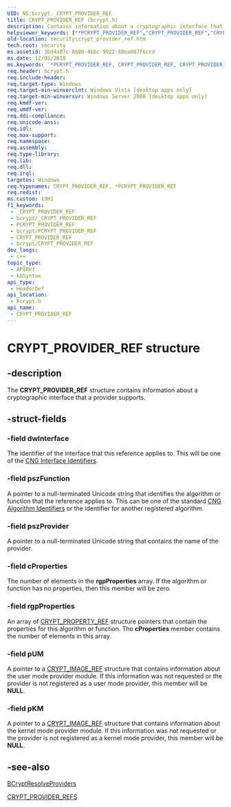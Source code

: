 ```yaml
---
UID: NS:bcrypt._CRYPT_PROVIDER_REF
title: CRYPT_PROVIDER_REF (bcrypt.h)
description: Contains information about a cryptographic interface that a provider supports.
helpviewer_keywords: ["*PCRYPT_PROVIDER_REF","CRYPT_PROVIDER_REF","CRYPT_PROVIDER_REF structure [Security]","PCRYPT_PROVIDER_REF","PCRYPT_PROVIDER_REF structure pointer [Security]","bcrypt/CRYPT_PROVIDER_REF","bcrypt/PCRYPT_PROVIDER_REF","security.crypt_provider_ref"]
old-location: security\crypt_provider_ref.htm
tech.root: security
ms.assetid: 3bd4a07c-8b80-4bbc-9922-88ea007f6ccd
ms.date: 12/05/2018
ms.keywords: '*PCRYPT_PROVIDER_REF, CRYPT_PROVIDER_REF, CRYPT_PROVIDER_REF structure [Security], PCRYPT_PROVIDER_REF, PCRYPT_PROVIDER_REF structure pointer [Security], bcrypt/CRYPT_PROVIDER_REF, bcrypt/PCRYPT_PROVIDER_REF, security.crypt_provider_ref'
req.header: bcrypt.h
req.include-header: 
req.target-type: Windows
req.target-min-winverclnt: Windows Vista [desktop apps only]
req.target-min-winversvr: Windows Server 2008 [desktop apps only]
req.kmdf-ver: 
req.umdf-ver: 
req.ddi-compliance: 
req.unicode-ansi: 
req.idl: 
req.max-support: 
req.namespace: 
req.assembly: 
req.type-library: 
req.lib: 
req.dll: 
req.irql: 
targetos: Windows
req.typenames: CRYPT_PROVIDER_REF, *PCRYPT_PROVIDER_REF
req.redist: 
ms.custom: 19H1
f1_keywords:
 - _CRYPT_PROVIDER_REF
 - bcrypt/_CRYPT_PROVIDER_REF
 - PCRYPT_PROVIDER_REF
 - bcrypt/PCRYPT_PROVIDER_REF
 - CRYPT_PROVIDER_REF
 - bcrypt/CRYPT_PROVIDER_REF
dev_langs:
 - c++
topic_type:
 - APIRef
 - kbSyntax
api_type:
 - HeaderDef
api_location:
 - Bcrypt.h
api_name:
 - CRYPT_PROVIDER_REF
---
```


# CRYPT_PROVIDER_REF structure


## -description

The <b>CRYPT_PROVIDER_REF</b> structure contains information about a cryptographic interface that a provider supports.

## -struct-fields

### -field dwInterface

The identifier of the interface that this reference applies to. This will be one of the <a href="/windows/desktop/SecCNG/cng-interface-identifiers">CNG Interface Identifiers</a>.

### -field pszFunction

A pointer to a null-terminated Unicode string that identifies the algorithm or function that the reference applies to. This can be one of the standard <a href="/windows/desktop/SecCNG/cng-algorithm-identifiers">CNG Algorithm Identifiers</a> or the identifier for another registered algorithm.

### -field pszProvider

A pointer to a null-terminated Unicode string that contains the name of the provider.

### -field cProperties

The number of elements in the <b>rgpProperties</b> array. If the algorithm or function has no properties, then this member will be zero.

### -field rgpProperties

An array of <a href="/windows/desktop/api/bcrypt/ns-bcrypt-crypt_property_ref">CRYPT_PROPERTY_REF</a> structure pointers that contain the properties for this algorithm or function. The <b>cProperties</b> member contains the number of elements in this array.

### -field pUM

A pointer to a <a href="/windows/desktop/api/bcrypt/ns-bcrypt-crypt_image_ref">CRYPT_IMAGE_REF</a> structure that contains information about the user mode provider module. If this information was not requested or the provider is not registered as a user mode provider, this member will be <b>NULL</b>.

### -field pKM

A pointer to a <a href="/windows/desktop/api/bcrypt/ns-bcrypt-crypt_image_ref">CRYPT_IMAGE_REF</a> structure that contains information about the kernel mode provider module. If this information was not requested or the provider is not registered as a kernel mode provider, this member will be <b>NULL</b>.

## -see-also

<a href="/windows/desktop/api/bcrypt/nf-bcrypt-bcryptresolveproviders">BCryptResolveProviders</a>



<a href="/windows/desktop/api/bcrypt/ns-bcrypt-crypt_provider_refs">CRYPT_PROVIDER_REFS</a>